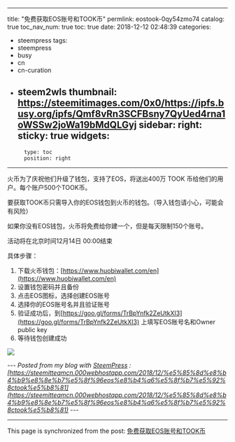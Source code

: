 
---
title: "免费获取EOS账号和TOOK币"
permlink: eostook-0qy54zmo74
catalog: true
toc_nav_num: true
toc: true
date: 2018-12-12 02:48:39
categories:
- steempress
tags:
- steempress
- busy
- cn
- cn-curation
- steem2wls
thumbnail: https://steemitimages.com/0x0/https://ipfs.busy.org/ipfs/Qmf8vRn3SCFBsny7QyUed4rna1oWSSw2joWa19bMdQLGyj
sidebar:
    right:
        sticky: true
widgets:
    -
        type: toc
        position: right
---


火币为了庆祝他们升级了钱包，支持了EOS，将送出400万 TOOK 币给他们的用户。每个账户500个TOOK币。

要获取TOOK币只需导入你的EOS钱包到火币的钱包。（导入钱包请小心，可能会有风险）

如果你没有EOS钱包，火币将免费给你建一个，但是每天限制150个账号。

活动将在北京时间12月14日 00:00结束

具体步骤：

1. 下载火币钱包：[https://www.huobiwallet.com/en](https://www.huobiwallet.com/en)
2. 设置钱包密码并且备份
3. 点击EOS图标，选择创建EOS账号
4. 选择你的EOS账号名并且验证账号
5. 验证成功后，到[https://goo.gl/forms/TrBpYnfk2ZeUtkXI3](https://goo.gl/forms/TrBpYnfk2ZeUtkXI3) 上填写EOS账号名和Owner public key
6. 等待钱包创建成功

![](https://steemitimages.com/0x0/https://ipfs.busy.org/ipfs/Qmf8vRn3SCFBsny7QyUed4rna1oWSSw2joWa19bMdQLGyj)

--- _Posted from my blog with [SteemPress](https://wordpress.org/plugins/steempress/) : [https://steemitteamcn.000webhostapp.com/2018/12/%e5%85%8d%e8%b4%b9%e8%8e%b7%e5%8f%96eos%e8%b4%a6%e5%8f%b7%e5%92%8ctook%e5%b8%81](https://steemitteamcn.000webhostapp.com/2018/12/%e5%85%8d%e8%b4%b9%e8%8e%b7%e5%8f%96eos%e8%b4%a6%e5%8f%b7%e5%92%8ctook%e5%b8%81)_ ---

- - -

This page is synchronized from the post: [免费获取EOS账号和TOOK币](https://steemit.com/@ericet/eostook-0qy54zmo74)
